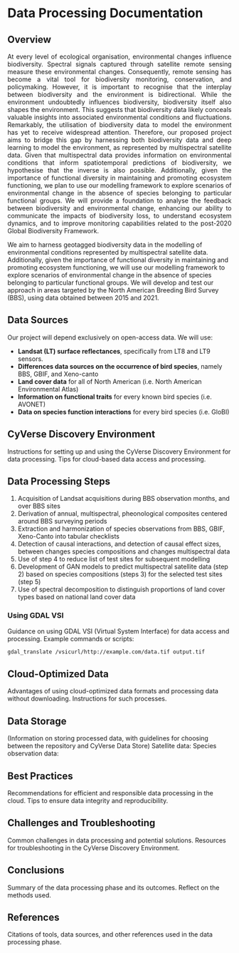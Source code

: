# Data Processing Documentation

## Overview
<p align="justify">
At every level of ecological organisation, environmental changes influence biodiversity. Spectral signals captured through satellite remote sensing measure these environmental changes. Consequently, remote sensing has become a vital tool for biodiversity monitoring, conservation, and policymaking. However, it is important to recognise that the interplay between biodiversity and the environment is bidirectional. While the environment undoubtedly influences biodiversity, biodiversity itself also shapes the environment. This suggests that biodiversity data likely conceals valuable insights into associated environmental conditions and fluctuations. Remarkably, the utilisation of biodiversity data to model the environment has yet to receive widespread attention. Therefore, our proposed project aims to bridge this gap by harnessing both biodiversity data and deep learning to model the environment, as represented by multispectral satellite data. Given that multispectral data provides information on environmental conditions that inform spatiotemporal predictions of biodiversity, we hypothesise that the inverse is also possible. Additionally, given the importance of functional diversity in maintaining and promoting ecosystem functioning, we plan to use our modelling framework to explore scenarios of environmental change in the absence of species belonging to particular functional groups. We will provide a foundation to analyse the feedback between biodiversity and environmental change, enhancing our ability to communicate the impacts of biodiversity loss, to understand ecosystem dynamics, and to improve monitoring capabilities related to the post-2020 Global Biodiversity Framework.

We aim to harness geotagged biodiversity data in the modelling of environmental conditions represented by multispectral satellite data. Additionally, given the importance of functional diversity in maintaining and promoting ecosystem functioning, we will use our modelling framework to explore scenarios of environmental change in the absence of species belonging to particular functional groups. We will develop and test our approach in areas targeted by the North American Breeding Bird Survey (BBS), using data obtained between 2015 and 2021.
</p>


## Data Sources
Our project will depend exclusively on open-access data. We will use:
* **Landsat (LT) surface reflectances**, specifically from LT8 and LT9 sensors.
* **Differences data sources on the occurrence of bird species**, namely BBS, GBIF, and Xeno-canto
* **Land cover data** for all of North American (i.e. North American Environmental Atlas)
* **Information on functional traits** for every known bird species (i.e. AVONET)
* **Data on species function interactions** for every bird species (i.e. GloBI)

## CyVerse Discovery Environment
Instructions for setting up and using the CyVerse Discovery Environment for data processing. Tips for cloud-based data access and processing.

## Data Processing Steps
1. Acquisition of Landsat acquisitions during BBS observation months, and over BBS sites
2. Derivation of annual, multispectral, pheonological composites centered around BBS surveying periods
3. Extraction and harmonization of species observations from BBS, GBIF, Xeno-Canto into tabular checklists
4. Detection of causal interactions, and detection of causal effect sizes, between changes species compositions and changes multispectral data
5. Use of step 4 to reduce list of test sites for subsequent modelling
6. Development of GAN models to predict multispectral satellite data (step 2) based on species compositions (steps 3) for the selected test sites (step 5)
7. Use of spectral decomposition to distinguish proportions of land cover types based on national land cover data

### Using GDAL VSI
Guidance on using GDAL VSI (Virtual System Interface) for data access and processing. Example commands or scripts:
```bash
gdal_translate /vsicurl/http://example.com/data.tif output.tif
```

## Cloud-Optimized Data
Advantages of using cloud-optimized data formats and processing data without downloading. Instructions for such processes.

## Data Storage
(Information on storing processed data, with guidelines for choosing between the repository and CyVerse Data Store)
Satellite data: 
Species observation data: 

## Best Practices

Recommendations for efficient and responsible data processing in the cloud. Tips to ensure data integrity and reproducibility.

## Challenges and Troubleshooting

Common challenges in data processing and potential solutions. Resources for troubleshooting in the CyVerse Discovery Environment.

## Conclusions

Summary of the data processing phase and its outcomes. Reflect on the methods used.

## References

Citations of tools, data sources, and other references used in the data processing phase.
